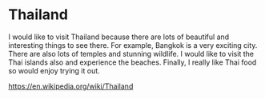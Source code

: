# Thailand

I would like to visit Thailand because there are lots of beautiful and interesting things to see there. For example, Bangkok is a very exciting city. There are also lots of temples and stunning wildlife. I would like to visit the Thai islands also and experience the beaches. Finally, I really like Thai food so would enjoy trying it out.

https://en.wikipedia.org/wiki/Thailand
